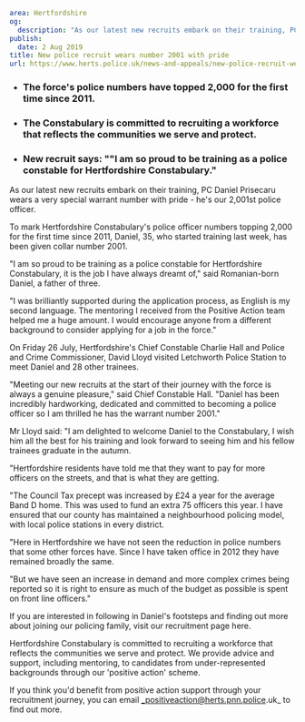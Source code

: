 ```yaml
area: Hertfordshire
og:
  description: "As our latest new recruits embark on their training, PC Daniel Prisecaru wears a very special warrant number with pride \u2013 he\u2019s our 2,001st police officer."
publish:
  date: 2 Aug 2019
title: New police recruit wears number 2001 with pride
url: https://www.herts.police.uk/news-and-appeals/new-police-recruit-wears-number-2001-with-pride-542
```

* ### The force's police numbers have topped 2,000 for the first time since 2011.

 * ### The Constabulary is committed to recruiting a workforce that reflects the communities we serve and protect.

 * ### New recruit says: ""I am so proud to be training as a police constable for Hertfordshire Constabulary."

As our latest new recruits embark on their training, PC Daniel Prisecaru wears a very special warrant number with pride - he's our 2,001st police officer.

To mark Hertfordshire Constabulary's police officer numbers topping 2,000 for the first time since 2011, Daniel, 35, who started training last week, has been given collar number 2001.

"I am so proud to be training as a police constable for Hertfordshire Constabulary, it is the job I have always dreamt of," said Romanian-born Daniel, a father of three.

"I was brilliantly supported during the application process, as English is my second language. The mentoring I received from the Positive Action team helped me a huge amount. I would encourage anyone from a different background to consider applying for a job in the force."

On Friday 26 July, Hertfordshire's Chief Constable Charlie Hall and Police and Crime Commissioner, David Lloyd visited Letchworth Police Station to meet Daniel and 28 other trainees.

"Meeting our new recruits at the start of their journey with the force is always a genuine pleasure," said Chief Constable Hall. "Daniel has been incredibly hardworking, dedicated and committed to becoming a police officer so I am thrilled he has the warrant number 2001."

Mr Lloyd said: "I am delighted to welcome Daniel to the Constabulary, I wish him all the best for his training and look forward to seeing him and his fellow trainees graduate in the autumn.

"Hertfordshire residents have told me that they want to pay for more officers on the streets, and that is what they are getting.

"The Council Tax precept was increased by £24 a year for the average Band D home. This was used to fund an extra 75 officers this year. I have ensured that our county has maintained a neighbourhood policing model, with local police stations in every district.

"Here in Hertfordshire we have not seen the reduction in police numbers that some other forces have. Since I have taken office in 2012 they have remained broadly the same.

"But we have seen an increase in demand and more complex crimes being reported so it is right to ensure as much of the budget as possible is spent on front line officers."

If you are interested in following in Daniel's footsteps and finding out more about joining our policing family, visit our recruitment page here.

Hertfordshire Constabulary is committed to recruiting a workforce that reflects the communities we serve and protect. We provide advice and support, including mentoring, to candidates from under-represented backgrounds through our 'positive action' scheme.

If you think you'd benefit from positive action support through your recruitment journey, you can email _positiveaction@herts.pnn.police.uk_ to find out more.
